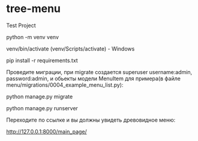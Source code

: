 # tree-menu
Test Project

python -m venv venv

venv/bin/activate (venv/Scripts/activate) - Windows

pip install -r requirements.txt

Проведите миграции, при migrate создается superuser username:admin, password:admin,
и обьекты модели MenuItem для примера(в файле menu/migrations/0004_example_menu_list.py): 

python manage.py migrate

python manage.py runserver

Переходите по ссылке и вы должны увидеть древовидное меню:

http://127.0.0.1:8000/main_page/
